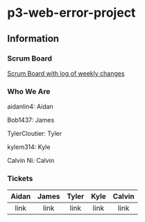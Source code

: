 # p3-web-error-project

## Information
### Scrum Board
[Scrum Board with log of weekly changes](https://github.com/kylem314/p3-web-error-project/projects/1)

### Who We Are

aidanlin4: Aidan

Bob1437: James

TylerCloutier: Tyler

kylem314: Kyle

Calvin Ni: Calvin

### Tickets

| Aidan | James | Tyler | Kyle | Calvin |
| :---: | :---: | :---: | :---: | :---: | 
| link | link | link | link | link |

